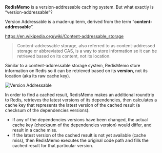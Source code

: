 **RedisMemo** is a version-addressable caching system. But what exactly is “version-addressable”?

Version Addressable is a made-up term, derived from the term “**content-addressable**”.

https://en.wikipedia.org/wiki/Content-addressable_storage
> Content-addressable storage, also referred to as content-addressed storage or abbreviated CAS, is a way to store information so it can be retrieved based on its content, not its location.

Similar to a content-addressable storage system, RedisMemo store information on Redis so it can be 
retrieved based on its **version**, not its location (aka its raw cache key).

![Version Addressable](https://lucid.app/publicSegments/view/d4742c99-a4f9-4785-bb8b-4bd51f5dd937/image.png)

In order to find a cached result, RedisMemo makes an additional roundtrip to Redis, retrieves the latest versions of its dependencies, then calculates a cache key that represents the latest version of the cached result (a checksum of the dependencies versions).
- If any of the dependencies versions have been changed, the actual cache key (checksum of the dependencies version) would differ, and result in a cache miss.
- If the latest version of the cached result is not yet available (cache miss), then RedisMemo executes the original code path and fills the cached result for that particular version.
